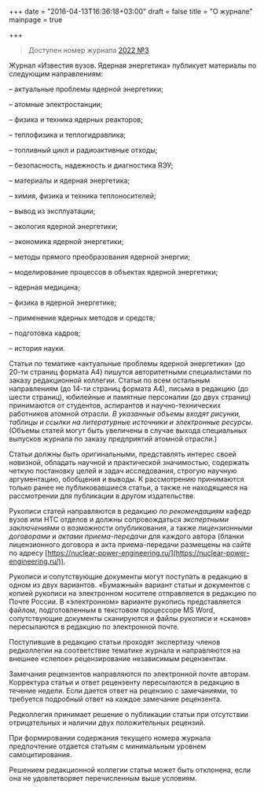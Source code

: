 +++
date = "2016-04-13T16:36:18+03:00"
draft = false
title = "О журнале"
mainpage = true

+++

> Доступен номер журнала [2022 №3](/issue/2022-03/)

Журнал «Известия вузов. Ядерная энергетика» публикует материалы по
следующим направлениям:

– актуальные проблемы ядерной энергетики;

– атомные электростанции;

– физика и техника ядерных реакторов;

– теплофизика и теплогидравлика;

– топливный цикл и радиоактивные отходы;

– безопасность, надежность и диагностика ЯЭУ;

– материалы и ядерная энергетика;

– химия, физика и техника теплоносителей;

– вывод из эксплуатации;

– экология ядерной энергетики;

– экономика ядерной энергетики;

– методы прямого преобразования ядерной энергии;

– моделирование процессов в объектах ядерной энергетики;

– ядерная медицина;

– физика в ядерной энергетике;

– применение ядерных методов и средств;

– подготовка кадров;

– история науки.

Статьи по тематике «актуальные проблемы ядерной энергетики» (до 20-ти
страниц формата А4) пишутся авторитетными специалистами по заказу
редакционной коллегии. Статьи по всем остальным направлениям (до 14-ти
страниц формата А4), письма в редакцию (до шести страниц), юбилейные и
памятные персоналии (до двух страниц) принимаются от студентов,
аспирантов и научно-технических работников атомной отрасли. *В указанные
объемы входят рисунки, таблицы и ссылки на литературные источники и
электронные ресурсы.* (Объемы статей могут быть увеличены в случае
выхода специальных выпусков журнала по заказу предприятий атомной
отрасли.)

Статьи должны быть оригинальными, представлять интерес своей новизной,
обладать научной и практической значимостью, содержать четкую постановку
целей и задач исследования, строгую научную аргументацию, обобщения и
выводы. К рассмотрению принимаются только ранее не публиковавшиеся
статьи, а также не находящиеся на рассмотрении для публикации в другом
издательстве.

Рукописи статей направляются в редакцию *по рекомендациям* кафедр вузов
или НТС отделов и должны сопровождаться *экспертными заключениями* о
возможности опубликования, а также *лицензионными договорами* и *актами
приема-передачи* для каждого автора (бланки лицензионного договора и
акта приема-передачи размещены на сайте по адресу
[https://nuclear-power-engineering.ru/](https://nuclear-power-engineering.ru/)).

Рукописи и сопутствующие документы могут поступать в редакцию в одном из
двух вариантов. «Бумажный» вариант статьи и документов с копией рукописи
на электронном носителе отправляется в редакцию по Почте России. В
«электронном» варианте рукопись представляется файлом, подготовленным в
текстовом процессоре MS Word, сопутствующие документы сканируются и
файлы рукописи и «сканов» пересылаются в редакцию по электронной почте.

Поступившие в редакцию статьи проходят экспертизу членов редколлегии на
соответствие тематике журнала и направляются на внешнее «слепое»
рецензирование независимым рецензентам.

Замечания рецензентов направляются по электронной почте авторам.
Корректура статьи и ответ рецензенту пересылаются в редакцию в течение
недели. Если дается ответ на рецензию с замечаниями, то требуется
подробный ответ на каждое замечание рецензента.

Редколлегия принимает решение о публикации статьи при отсутствии
отрицательных и наличии двух положительных рецензий.

При формировании содержания текущего номера журнала предпочтение
отдается статьям с минимальным уровнем самоцитирования.

Решением редакционной коллегии статья может быть отклонена, если она не
удовлетворяет перечисленным выше условиям.
